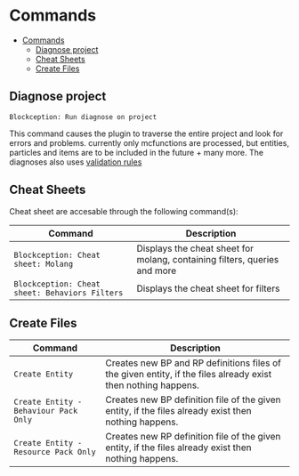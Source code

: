 # Commands

- [Commands](#commands)
	- [Diagnose project](#diagnose-project)
	- [Cheat Sheets](#cheat-sheets)
	- [Create Files](#create-files)

## Diagnose project

`Blockception: Run diagnose on project`

This command causes the plugin to traverse the entire project and look for errors and problems. currently only mcfunctions are processed, but
entities, particles and items are to be included in the future + many more. The diagnoses also uses [validation rules](./validation/Validation.md)

## Cheat Sheets

Cheat sheet are accesable through the following command(s):

| Command                                        | Description                                                               |
| ---------------------------------------------- | ------------------------------------------------------------------------- |
| `Blockception: Cheat sheet: Molang`            | Displays the cheat sheet for molang, containing filters, queries and more |
| `Blockception: Cheat sheet: Behaviors Filters` | Displays the cheat sheet for filters                                      |

## Create Files

| Command                               | Description                                                                                                   |
| ------------------------------------- | ------------------------------------------------------------------------------------------------------------- |
| `Create Entity`                       | Creates new BP and RP definitions files of the given entity, if the files already exist then nothing happens. |
| `Create Entity - Behaviour Pack Only` | Creates new BP definition file of the given entity, if the files already exist then nothing happens.          |
| `Create Entity - Resource Pack Only`  | Creates new RP definition file of the given entity, if the files already exist then nothing happens.          |
